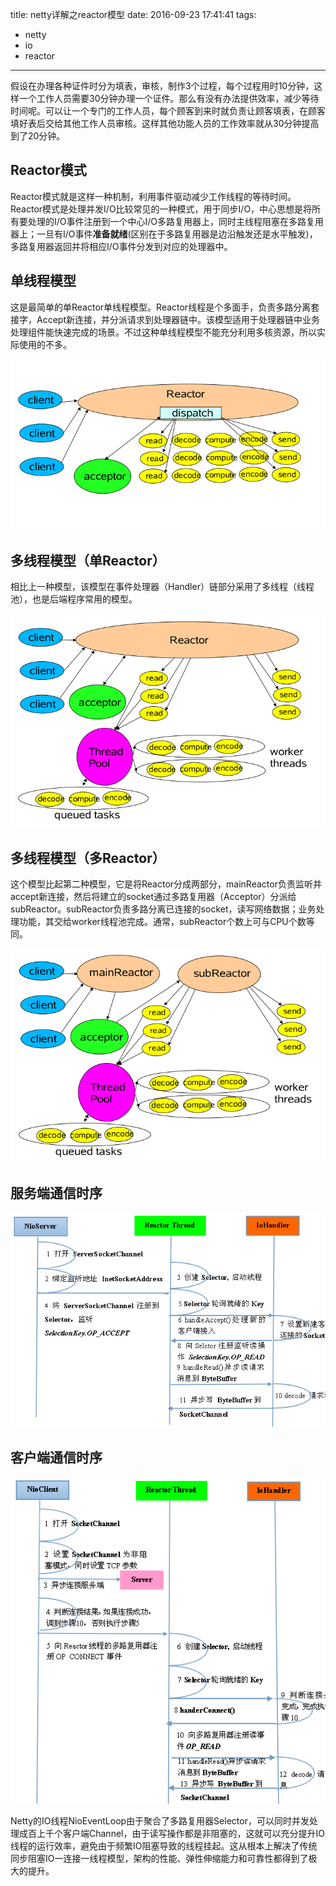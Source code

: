 title: netty详解之reactor模型
date: 2016-09-23 17:41:41
tags:
- netty
- io
- reactor
---

假设在办理各种证件时分为填表，审核，制作3个过程，每个过程用时10分钟，这样一个工作人员需要30分钟办理一个证件。那么有没有办法提供效率，减少等待时间呢。可以让一个专门的工作人员，每个顾客到来时就负责让顾客填表，在顾客填好表后交给其他工作人员审核。这样其他功能人员的工作效率就从30分钟提高到了20分钟。

## Reactor模式
Reactor模式就是这样一种机制，利用事件驱动减少工作线程的等待时间。Reactor模式是处理并发I/O比较常见的一种模式，用于同步I/O，中心思想是将所有要处理的I/O事件注册到一个中心I/O多路复用器上，同时主线程阻塞在多路复用器上；一旦有I/O事件**准备就绪**(区别在于多路复用器是边沿触发还是水平触发)，多路复用器返回并将相应I/O事件分发到对应的处理器中。

## 单线程模型

这是最简单的单Reactor单线程模型。Reactor线程是个多面手，负责多路分离套接字，Accept新连接，并分派请求到处理器链中。该模型适用于处理器链中业务处理组件能快速完成的场景。不过这种单线程模型不能充分利用多核资源，所以实际使用的不多。 

![](http://raw.githubusercontent.com/minotaursu/minotaursu.github.io/source/images/reactor3.png)


## 多线程模型（单Reactor） 

相比上一种模型，该模型在事件处理器（Handler）链部分采用了多线程（线程池），也是后端程序常用的模型。 

![](http://raw.githubusercontent.com/minotaursu/minotaursu.github.io/source/images/reactor4.png)


## 多线程模型（多Reactor） 

这个模型比起第二种模型，它是将Reactor分成两部分，mainReactor负责监听并accept新连接，然后将建立的socket通过多路复用器（Acceptor）分派给subReactor。subReactor负责多路分离已连接的socket，读写网络数据；业务处理功能，其交给worker线程池完成。通常，subReactor个数上可与CPU个数等同。

![](http://raw.githubusercontent.com/minotaursu/minotaursu.github.io/source/images/reactor5.png)  

## 服务端通信时序

![服务端通信序列图](http://raw.githubusercontent.com/minotaursu/minotaursu.github.io/source/images/reactor1.png)

## 客户端通信时序

![客户端通信序列图](http://raw.githubusercontent.com/minotaursu/minotaursu.github.io/source/images/reactor2.png)

Netty的IO线程NioEventLoop由于聚合了多路复用器Selector，可以同时并发处理成百上千个客户端Channel，由于读写操作都是非阻塞的，这就可以充分提升IO线程的运行效率，避免由于频繁IO阻塞导致的线程挂起。这从根本上解决了传统同步阻塞IO一连接一线程模型，架构的性能、弹性伸缩能力和可靠性都得到了极大的提升。
